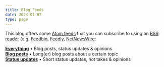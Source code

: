 ```yaml
---
title: Blog Feeds
date: 2024-01-07
type: page
---
```


This blog offers some [Atom feeds](https://en.wikipedia.org/wiki/Atom_(web_standard)) that you can subscribe to using an [RSS reader](https://en.wikipedia.org/wiki/News_aggregator) (e.g. [Feedbin](https://feedbin.com/), [Feedly](https://feedly.com/news-reader), [NetNewsWire](https://netnewswire.com/): 

**[Everything](https://jason.re/index.xml)** • Blog posts, status updates & opinions  
**[Blog posts](https://jason.re/posts/index.xml)** • Long(er) blog posts about a certain topic  
**[Status updates](https://jason.re/status/index.xml)** • Short status updates, hot takes & opinions  
